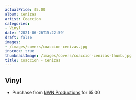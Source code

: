 ```yaml
---
actualPrice: $5.00
album: Cenizas
artist: Coaccion
categories:
- Vinyl
date: '2021-06-26T15:22:59'
draft: false
images:
- /images/covers/coaccion-cenizas.jpg
inStock: true
thumbnailImage: /images/covers/coaccion-cenizas-thumb.jpg
title: Coaccion - Cenizas
---
```


## Vinyl
* Purchase from [NWN Productions](http://shop.nwnprod.com/index.php?route=product/product&path=76&product_id=745&sort=pd.name&order=ASC) for $5.00
